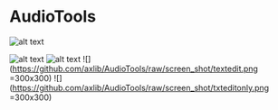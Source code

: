 # AudioTools

![alt text](https://github.com/axlib/AudioTools/raw/screen_shot/empty.png "Empty project")

![alt text](https://github.com/axlib/AudioTools/raw/screen_shot/minibass.png "Empty project")
![alt text](https://github.com/axlib/AudioTools/raw/screen_shot/tb303.png "Empty project")
![](https://github.com/axlib/AudioTools/raw/screen_shot/textedit.png =300x300)
![](https://github.com/axlib/AudioTools/raw/screen_shot/txteditonly.png =300x300)
